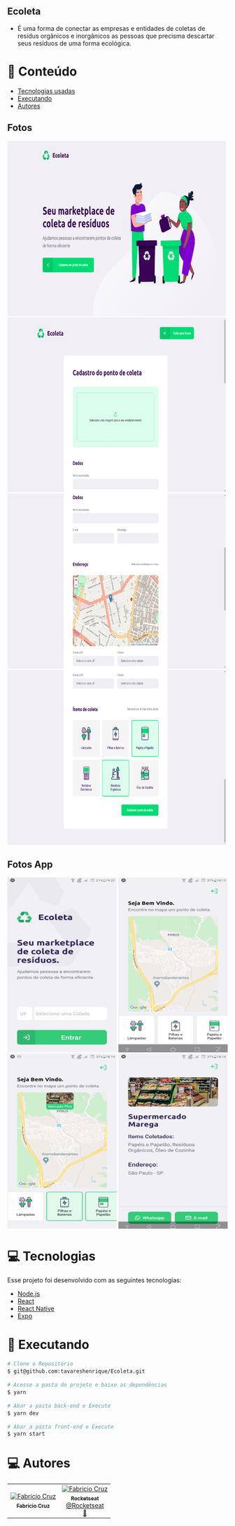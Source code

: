 ## Ecoleta
- É uma forma de conectar as empresas e entidades de coletas de resídus orgânicos e inorgânicos as pessoas que precisma descartar seus resíduos de uma forma ecológica.

# :pushpin: Conteúdo
  - [Tecnologias usadas](#computer-tecnologias)
  - [Executando](#construction_worker-executando)
  - [Autores](#computer-autores)

## Fotos

<div>
  <img src="https://github.com/Fabriciocruzc/Ecoleta/blob/master/imgs/CadatroHome.png" width="500" height="400"/>
  <img src="https://github.com/Fabriciocruzc/Ecoleta/blob/master/imgs/Cad1.png" width="500" height="400"/>
  <img src="https://github.com/Fabriciocruzc/Ecoleta/blob/master/imgs/cad2.png" width="500" height="400" />
  <img src="https://github.com/Fabriciocruzc/Ecoleta/blob/master/imgs/cad3.png" width="500" height="400" />
</div>

## Fotos App

<div>
  <img src="https://github.com/Fabriciocruzc/Ecoleta/blob/master/imgs/AppHome.png" width="250" height="400"/>
  <img src="https://github.com/Fabriciocruzc/Ecoleta/blob/master/imgs/AppBemVindo.png" width="250" height="400"/>
  <br>
  <img src="https://github.com/Fabriciocruzc/Ecoleta/blob/master/imgs/AppBemVindo2.png" width="250" height="400" />
  <img src="https://github.com/Fabriciocruzc/Ecoleta/blob/master/imgs/Contato.png" width="250" height="400" />
</div>

# :computer: Tecnologias
Esse projeto foi desenvolvido com as seguintes tecnologias:

- [Node.js](https://nodejs.org/en/)
- [React](https://reactjs.org)
- [React Native](https://facebook.github.io/react-native/)
- [Expo](https://expo.io/)

# :construction_worker: Executando

```bash
# Clone o Repositório
$ git@github.com:tavareshenrique/Ecoleta.git
```

```bash
# Acesse a pasta do projeto e baixe as dependências
$ yarn
```

```bash
# Abar a pasta back-end e Execute 
$ yarn dev
```
```bash
# Abar a pasta front-end e Execute 
$ yarn start
```
# :computer: Autores

<table>
  <tr>
    <td align="center">
      <a href="https://github.com/Fabriciocruzc">
        <img src="https://avatars.githubusercontent.com/u/32718377?v=4" width="125px;" alt="Fabricio Cruz"/>
        <br />
        <sub>
          <b>Fabricio Cruz</b>
        </sub>
    </td>
    <td align="center">
      <a href="https://github.com/Fabriciocruzc">
        <img src="https://avatars0.githubusercontent.com/u/28929274?s=200&v=4" width="100px;" alt="Fabricio Cruz"/>
        <br />
        <sub>
          <b>Rocketseat</b>
        </sub>
       </a>
       <br />
       <a href="https://github.com/Rocketseat" title="Linkedin">@Rocketseat</a>
       <br />
       <a href="https://github.com/tavareshenrique/fastfeet-api/commits?author=tavareshenrique" title="Creators">🚀</a>
    </td>
  </tr>
</table>

